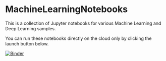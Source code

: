# MachineLearningNotebooks

This is a collection of Jupyter notebooks for various Machine Learning and Deep Learning samples.

You can run these notebooks directly on the cloud only by clicking the launch button below.

[![Binder](https://mybinder.org/badge.svg)](https://mybinder.org/v2/gh/mstfldmr/MachineLearningNotebooks/master?urlpath=lab)
